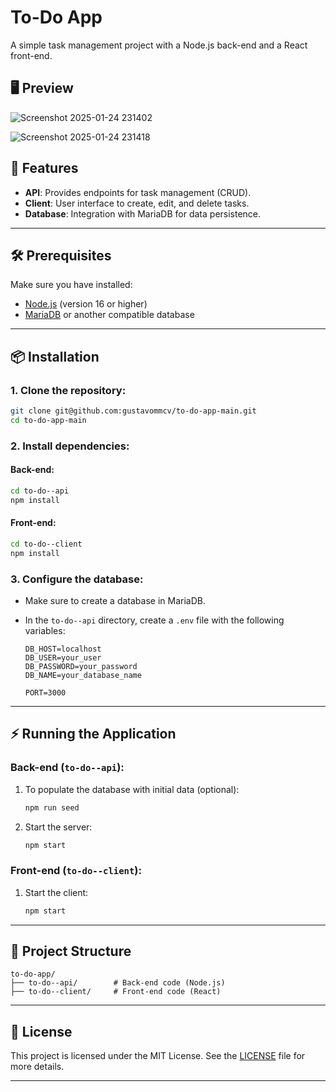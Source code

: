 # To-Do App

A simple task management project with a Node.js back-end and a React front-end.

## 🖥️ Preview
![Screenshot 2025-01-24 231402](https://github.com/user-attachments/assets/e4199ea6-4b87-4b7e-8904-e4c0f888bfa2)

![Screenshot 2025-01-24 231418](https://github.com/user-attachments/assets/1f601431-45b3-40b7-874b-b3c24727cfc5)

## 🚀 Features
- **API**: Provides endpoints for task management (CRUD).
- **Client**: User interface to create, edit, and delete tasks.
- **Database**: Integration with MariaDB for data persistence.

---

## 🛠️ Prerequisites
Make sure you have installed:
- [Node.js](https://nodejs.org/) (version 16 or higher)
- [MariaDB](https://mariadb.org/) or another compatible database

---

## 📦 Installation
### 1. Clone the repository:
```bash
git clone git@github.com:gustavommcv/to-do-app-main.git
cd to-do-app-main
```

### 2. Install dependencies:
#### Back-end:
```bash
cd to-do--api
npm install
```

#### Front-end:
```bash
cd to-do--client
npm install
```

### 3. Configure the database:
- Make sure to create a database in MariaDB.
- In the `to-do--api` directory, create a `.env` file with the following variables:
  
  ```env
  DB_HOST=localhost
  DB_USER=your_user
  DB_PASSWORD=your_password
  DB_NAME=your_database_name

  PORT=3000
  ```

---

## ⚡ Running the Application
### Back-end (`to-do--api`):
1. To populate the database with initial data (optional):
   ```bash
   npm run seed
   ```
2. Start the server:
   ```bash
   npm start
   ```

### Front-end (`to-do--client`):
1. Start the client:
   ```bash
   npm start
   ```

---

## 📁 Project Structure
```
to-do-app/
├── to-do--api/        # Back-end code (Node.js)
├── to-do--client/     # Front-end code (React)
```

---

## 📝 License
This project is licensed under the MIT License. See the [LICENSE](LICENSE) file for more details.

---

